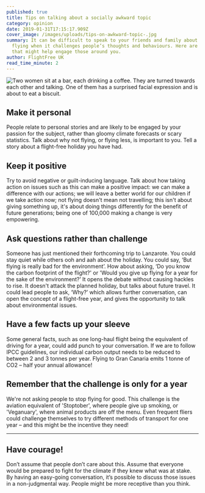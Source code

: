 ```yaml
---
published: true
title: Tips on talking about a socially awkward topic
category: opinion
date: 2019-01-31T17:15:17.909Z
cover_image: /images/uploads/tips-on-awkward-topic-.jpg
summary: It can be difficult to speak to your friends and family about not
  flying when it challenges people’s thoughts and behaviours. Here are some tips
  that might help engage those around you.
author: FlightFree UK
read_time_minute: 2
---
```

![Two women sit at a bar, each drinking a coffee. They are turned towards each other and talking. One of them has a surprised facial expression and is about to eat a biscuit. ](/images/uploads/tips-on-awkward-topic-.jpg)

## **Make it personal**

People relate to personal stories and are likely to be engaged by your passion for the subject, rather than gloomy climate forecasts or scary statistics. Talk about why not flying, or flying less, is important to you. Tell a story about a flight-free holiday you have had. 

## **Keep it positive**

Try to avoid negative or guilt-inducing language. Talk about how taking action on issues such as this can make a positive impact: we can make a difference with our actions; we will leave a better world for our children if we take action now; not flying doesn't mean not travelling; this isn't about giving something up, it's about doing things differently for the benefit of future generations; being one of 100,000 making a change is very empowering.

## **Ask questions rather than challenge**

Someone has just mentioned their forthcoming trip to Lanzarote. You could stay quiet while others ooh and aah about the holiday. You could say, ‘But flying is really bad for the environment’. How about asking, ‘Do you know the carbon footprint of the flight?' or 'Would you give up flying for a year for the sake of the environment?’ It opens the debate without causing hackles to rise. It doesn't attack the planned holiday, but talks about future travel. It could lead people to ask, ‘Why?’ which allows further conversation, can open the concept of a flight-free year, and gives the opportunity to talk about environmental issues.

## **Have a few facts up your sleeve**

Some general facts, such as one long-haul flight being the equivalent of driving for a year, could add punch to your conversation. If we are to follow IPCC guidelines, our individual carbon output needs to be reduced to between 2 and 3 tonnes per year. Flying to Gran Canaria emits 1 tonne of CO2 – half your annual allowance! 

## **Remember that the challenge is only for a year**

We're not asking people to stop flying for good. This challenge is the aviation equivalent of 'Stoptober', where people give up smoking, or 'Veganuary', where animal products are off the menu. Even frequent fliers could challenge themselves to try different methods of transport for one year – and this might be the incentive they need! 

- - -

## **Have courage!**

Don’t assume that people don’t care about this. Assume that everyone would be prepared to fight for the climate if they knew what was at stake. By having an easy-going conversation, it’s possible to discuss those issues in a non-judgmental way. People might be more receptive than you think.